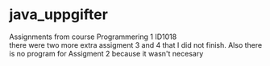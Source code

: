 # java_uppgifter
Assignments from course Programmering 1 ID1018  
there were two more extra assigment 3 and 4 that I did not finish.
Also there is no program for Assigment 2 because it wasn't necesary
